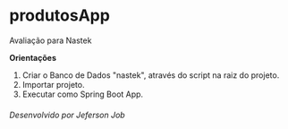 # produtosApp
Avaliação para Nastek

**Orientações**

1. Criar o Banco de Dados "nastek", através do script na raiz do projeto.
2. Importar projeto.
3. Executar como Spring Boot App.

###### Desenvolvido por Jeferson Job
